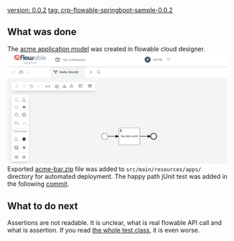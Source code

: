 [version: 0.0.2]()
[tag: crp-flowable-springboot-sample-0.0.2](https://github.com/crystal-processes/crp-flowable-springboot-sample/releases/tag/crp-flowable-springboot-sample-0.0.2)

## What was done
The [acme application model](src/main/resources/apps/acme-bar.zip) was created in flowable cloud designer.
![Initial acme application](docs/images/initial-acme-app.png)
Exported [acme-bar.zip](https://github.com/crystal-processes/crp-flowable-springboot-sample/commit/72b6657490c2740d86d083314ab11941cacf2ba7#diff-f560d6ffb8aab7489c1d92d4076d095a9a5052538e803572e31e6e7d3f18fc53) file was added to `src/main/resources/apps/` directory for automated deployment.
The happy path jUnit test was added in the following [commit](https://github.com/crystal-processes/crp-flowable-springboot-sample/commit/72b6657490c2740d86d083314ab11941cacf2ba7#diff-5c80c6fe57043ccfeb87e4a7eefa23903f8d7a7ab61cf8e6298ab3bc28dbdb2d).

## What to do next
Assertions are not readable. It is unclear, what is real flowable API call and what is assertion. 
If you read [the whole test class](https://github.com/crystal-processes/crp-flowable-springboot-sample/commit/72b6657490c2740d86d083314ab11941cacf2ba7#diff-5c80c6fe57043ccfeb87e4a7eefa23903f8d7a7ab61cf8e6298ab3bc28dbdb2d), it is even worse.